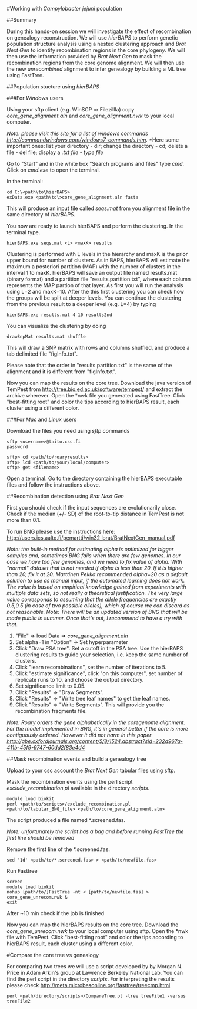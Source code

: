 #Working with *Campylobacter jejuni* population

##Summary

During this hands-on session we will investigate the effect of recombination on genealogy reconstruction. We will use *hierBAPS* to perform genetic population structure analysis using a nested clustering approach and *Brat Next Gen* to identify recombination regions in the core phylogeny. We will then use the information provided by *Brat Next Gen* to mask the recombination regions from the core genome alignment. We will then use the new *unrecombined* alignment to infer genealogy by building a ML tree using FastTree.

##Population stucture using *hierBAPS*

###For *Windows* users

Using your sftp client (e.g. WinSCP or Filezillla) copy *core_gene_alignment.aln* and *core_gene_alignment.nwk* to your local computer.

*Note: please visit this site for a list of windows commands http://commandwindows.com/windows7-commands.htm.*
*Here some important ones: list your directory - dir; change the directory - cd; delete a file - del file; display a *.txt file - type file*

Go to "Start" and in the white box "Search programs and files" type *cmd*.
Click on *cmd.exe* to open the terminal.

In the terminal:

```
cd C:\<path\to\hierBAPS>
exData.exe <path\to\>core_gene_alignment.aln fasta
```

This will produce an input file called *seqs.mat* from you alignment file in the same directory of *hierBAPS*.

You now are ready to launch hierBAPS and perform the clustering. 
In the terminal type.

```
hierBAPS.exe seqs.mat <L> <maxK> results  
```

Clustering is performed with L levels in the hierarchy and maxK is the prior upper bound for number of clusters. As in BAPS, hierBAPS will estimate the maximum a posteriori partition (MAP) with the number of clusters in the interval 1 to maxK. hierBAPS will save an output file named results.mat (binary format) and a partition file "results.partition.txt", where each column represents the MAP partion of that layer.
As first you will run the analysis using L=2 and maxK=10. After the this first clustering you can check how the groups will be split at deeper levels. 
You can continue the clustering from the previous result to a deeper level (e.g. L=4) by typing

```
hierBAPS.exe results.mat 4 10 results2nd 
```

You can visualize the clustering by doing

```
drawSnpMat results.mat shuffle
```

This will draw a SNP matrix with rows and columns shuffled, and produce a tab delimited file "figInfo.txt".

Please note that the order in "results.partition.txt" is the same of the alignment and it is different from "figInfo.txt".

Now you can map the results on the core tree. Download the java version of TemPest from http://tree.bio.ed.ac.uk/software/tempest/ and extract the archive wherever. Open the *nwk file you generated using FastTree. Click "best-fitting root" and color the tips according to hierBAPS result, each cluster using a different color.

###For *Mac* and *Linux* users

Download the files you need using *sftp* commands

```
sftp <username>@taito.csc.fi
password

sftp> cd <path/to/roaryresults>
sftp> lcd <path/to/your/local/computer>
sftp> get <filename>
```
Open a terminal. Go to the directory containing the hierBAPS executable files and follow the instructions above.

##Recombination detection using *Brat Next Gen*

First you should check if the input sequences are evolutionarily close. Check if the median (+/- SD) of the root-to-tip distance in TemPest is not more than 0.1.

To run BNG please use the instructions here:
http://users.ics.aalto.fi/pemartti/win32_brat/BratNextGen_manual.pdf

*Note: the built-in method for estimating alpha is optimized for bigger samples and, sometimes BNG fails when there are few genomes. In our case we have too few genomes, and we need to fix value of alpha. With "normal" dataset that is not needed if alpha is less than 20. If it is higher than 20, fix it at 20. Marttinen Pekka recommended alpha=20 as a default solution to use as manual input, if the automated learning does not work. The value is based on empirical knowledge gained from experiments with multiple data sets, so not really a theoretical justification. The very large value corresponds to assuming that the allele frequencies are exactly 0.5,0.5 (in case of two possible alleles), which of course we can discard as not reasonable.*
*Note: There will be an updated version of BNG that will be made public in summer. Once that's out, I recommend to have a try with that.*

1. "File" => load Data => *core_gene_alignment.aln*
2. Set alpha=1 in "Option" => Set hyperparameter
3. Click "Draw PSA tree".  Set a cutoff in the PSA tree. Use the hierBAPS clustering results to guide your selection, i.e. keep the same number of clusters.
4. Click "learn recombinations", set the number of iterations to 5.
5. Click "estimate significance", click "on this computer", set number of replicate runs to 10, and choose the output directory.
6. Set significance limit to 0.05.
7. Click "Results" => "Draw Segments".
8. Click "Results" => "Write tree leaf names" to get the leaf names.
9. Click "Results" => "Write Segments". This will provide you the recombination fragments file.

*Note: Roary orders the gene alphabetically in the coregenome alignment. For the model implemented in BNG, it's in general better if the core is more contiguously ordered. However it did not harm in this paper http://gbe.oxfordjournals.org/content/5/8/1524.abstract?sid=232d967a-411b-45f9-9747-60dd2f83e4d4*


##Mask recombination events and build a genealogy tree

Upload to your csc account the *Brat Next Gen* tabular files using sftp.

Mask the recombination events using the perl script *exclude_recombination.pl* available in the directory *scripts*.

```
module load biokit
perl <path/to/scripts>/exclude_recombination.pl <path/to/tabular_BNG_file> <path/to/core_gene_alignment.aln>
```

The script produced a file named *.screened.fas. 

*Note: unfortunately the script has a bag and before running FastTree the first line should be removed*

Remove the first line of the *.screened.fas.

```
sed '1d' <path/to/*.screened.fas> > <path/to/newfile.fas>
```

Run Fasttree

```
screen
module load biokit
nohup [path/to/]FastTree -nt < [path/to/newfile.fas] > core_gene_unrecom.nwk &
exit
```

After ~10 min check if the job is finished 

Now you can map the hierBAPS results on the core tree. Download the *core_gene_unrecom.nwk* to your local computer using sftp. Open the *nwk file with TemPest. Click "best-fitting root" and color the tips according to hierBAPS result, each cluster using a different color.

#Compare the core tree vs genealogy

For comparing two trees we will use a script developed by by Morgan N. Price in Adam Arkin's group at Lawrence Berkeley National Lab.
You can find the perl script in the directory *scripts*.
For interpreting the results please check http://meta.microbesonline.org/fasttree/treecmp.html

```
perl <path/directory/scripts>/CompareTree.pl -tree treeFile1 -versus treeFile2
```




